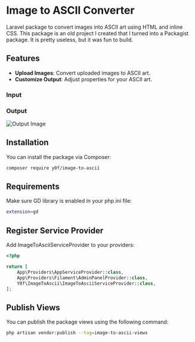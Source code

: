 # Image to ASCII Converter

Laravel package to convert images into ASCII art using HTML and inline CSS. This package is an old project I created that I turned into a Packagist package.
It is pretty useless, but it was fun to build. 

## Features

- **Upload Images**: Convert uploaded images to ASCII art.
- **Customize Output**: Adjust properties for your ASCII art.

### Input



### Output

![Output Image](https://github.com/y0f/html-css-ascii-converter/assets/70378641/0cfb710d-155b-4b64-937e-46a7a1c8e07d)

## Installation

You can install the package via Composer:

```bash
composer require y0f/image-to-ascii
```

## Requirements

Make sure GD library is enabled in your php.ini file:
```bash
extension=gd
```

## Register Service Provider

Add ImageToAsciiServiceProvider to your providers:

```php
<?php

return [
    App\Providers\AppServiceProvider::class,
    App\Providers\Filament\AdminPanelProvider::class,
    Y0f\ImageToAscii\ImageToAsciiServiceProvider::class,
];

```

## Publish Views
You can publish the package views using the following command:
```bash
php artisan vendor:publish --tag=image-to-ascii-views
```
